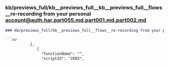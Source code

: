 ### kb/previews_full/kb__previews_full__kb__previews_full__flows__re-recording from your personal account@auth.har.part055.md.part001.md.part002.md

```md
### kb/previews_full/kb__previews_full__flows__re-recording from your personal account@auth.har.part055.md.part001.md (part 002)

```md
           },
              {
                "functionName": "",
                "scriptId": "2603",
    
```

```

```
